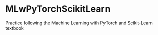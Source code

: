 # MLwPyTorchScikitLearn

Practice following the Machine Learning with PyTorch and Scikit-Learn textbook
